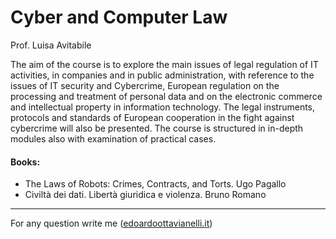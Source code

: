 # Cyber and Computer Law

Prof. Luisa Avitabile

The aim of the course is to explore the main issues of legal regulation of IT activities, in companies and in public administration, with reference to the issues of IT security and Cybercrime, European regulation on the processing and treatment of personal data and on the electronic commerce and intellectual property in information technology. The legal instruments, protocols and standards of European cooperation in the fight against cybercrime will also be presented. The course is structured in in-depth modules also with examination of practical cases.

#### Books:

- The Laws of Robots: Crimes, Contracts, and Torts. Ugo Pagallo
- Civiltà dei dati. Libertà giuridica e violenza. Bruno Romano 

---------

For any question write me ([edoardoottavianelli.it](https://www.edoardoottavianelli.it/))
